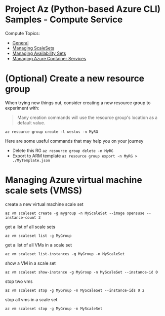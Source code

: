 # Project Az (Python-based Azure CLI) Samples - Compute Service

Compute Topics:
* [General](compute.md)
* [Managing ScaleSets](vmss.md)
* [Managing Availability Sets](availability-set.md)
* [Managing Azure Container Services](container-service.md)

# (Optional) Create a new resource group 
When trying new things out, consider creating a new resource group to experiment with:
> Many creation commands will use the resource group's location as a default value. 
```
az resource group create -l westus -n MyRG
```

Here are some useful commands that may help you on your journey
* Delete this RG `az resource group delete -n MyRG`
* Export to ARM template `az resource group export -n MyRG > ./MyTemplate.json`

# Managing Azure virtual machine scale sets (VMSS)

create a new virtual machine scale set
```
az vm scaleset create -g mygroup -n MyScaleSet --image opensuse --instance-count 3
```

get a list of all scale sets
```
az vm scaleset list -g MyGroup
```

get a list of all VMs in a scale set
```
az vm scaleset list-instances -g MyGroup -n MyScaleSet 
```

show a VM in a scale set
```
az vm scaleset show-instance -g MyGroup -n MyScaleSet --instance-id 0
```

stop two vms
```
az vm scaleset stop -g MyGroup -n MyScaleSet --instance-ids 0 2
```
stop all vms in a scale set
```
az vm scaleset stop -g MyGroup -n MyScaleSet
```